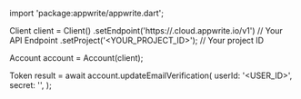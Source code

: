 import 'package:appwrite/appwrite.dart';

Client client = Client()
    .setEndpoint('https://<REGION>.cloud.appwrite.io/v1') // Your API Endpoint
    .setProject('<YOUR_PROJECT_ID>'); // Your project ID

Account account = Account(client);

Token result = await account.updateEmailVerification(
    userId: '<USER_ID>',
    secret: '<SECRET>',
);
